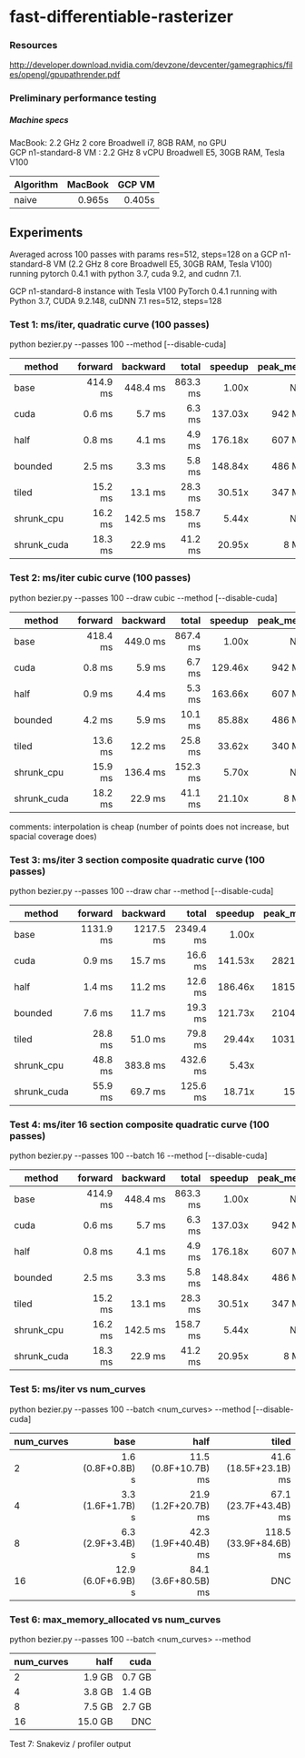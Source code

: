 # fast-differentiable-rasterizer

### Resources
http://developer.download.nvidia.com/devzone/devcenter/gamegraphics/files/opengl/gpupathrender.pdf

### Preliminary performance testing

##### Machine specs
MacBook: 2.2 GHz 2 core Broadwell i7, 8GB RAM, no GPU\
GCP n1-standard-8 VM : 2.2 GHz 8 vCPU Broadwell E5, 30GB RAM, Tesla V100

|Algorithm |MacBook  |GCP VM    |
|----------|--------:|---------:|
|naive     |0.965s   |0.405s    |

## Experiments
Averaged across 100 passes with params res=512, steps=128 on a GCP n1-standard-8 VM (2.2 GHz 8 core Broadwell E5, 30GB RAM, Tesla V100) running pytorch 0.4.1 with python 3.7, cuda 9.2, and cudnn 7.1.

GCP n1-standard-8 instance with Tesla V100
PyTorch 0.4.1 running with Python 3.7, CUDA 9.2.148, cuDNN 7.1
res=512, steps=128

### Test 1: ms/iter, quadratic curve (100 passes)
python bezier.py --passes 100 --method <method> [--disable-cuda]

|method         |forward  |backward |total    |speedup |peak_mem |
|---------------|--------:|--------:|--------:|-------:|--------:|
|base           |414.9 ms |448.4 ms |863.3 ms |1.00x   |N/A      |
|cuda           |0.6 ms   |5.7 ms   |6.3 ms   |137.03x |942 MB   |
|half           |0.8 ms   |4.1 ms   |4.9 ms   |176.18x |607 MB   |
|bounded        |2.5 ms   |3.3 ms   |5.8 ms   |148.84x |486 MB   |
|tiled          |15.2 ms  |13.1 ms  |28.3 ms  |30.51x  |347 MB   |
|shrunk_cpu     |16.2 ms  |142.5 ms |158.7 ms |5.44x   |N/A      |
|shrunk_cuda    |18.3 ms  |22.9 ms  |41.2 ms  |20.95x  |8 MB     |

### Test 2: ms/iter cubic curve (100 passes)
python bezier.py --passes 100 --draw cubic --method <method> [--disable-cuda]

|method         |forward  |backward |total    |speedup |peak_mem |
|---------------|--------:|--------:|--------:|-------:|--------:|
|base           |418.4 ms |449.0 ms |867.4 ms |1.00x   |N/A      |
|cuda           |0.8 ms   |5.9 ms   |6.7 ms   |129.46x |942 MB   |
|half           |0.9 ms   |4.4 ms   |5.3 ms   |163.66x |607 MB   |
|bounded        |4.2 ms   |5.9 ms   |10.1 ms  |85.88x  |486 MB   |
|tiled          |13.6 ms  |12.2 ms  |25.8 ms  |33.62x  |340 MB   |
|shrunk_cpu     |15.9 ms  |136.4 ms |152.3 ms |5.70x   |N/A      |
|shrunk_cuda    |18.2 ms  |22.9 ms  |41.1 ms  |21.10x  |8 MB     |

comments: interpolation is cheap (number of points does not increase, but spacial coverage does)

### Test 3: ms/iter 3 section composite quadratic curve (100 passes)
python bezier.py --passes 100 --draw char --method <method> [--disable-cuda]

|method         |forward  |backward |total    |speedup |peak_mem |
|---------------|--------:|--------:|--------:|-------:|--------:|
|base           |1131.9 ms|1217.5 ms|2349.4 ms|1.00x   |N/A      |
|cuda           |0.9 ms   |15.7 ms  |16.6 ms  |141.53x |2821 MB  |
|half           |1.4 ms   |11.2 ms  |12.6 ms  |186.46x |1815 MB  |
|bounded        |7.6 ms   |11.7 ms  |19.3 ms  |121.73x |2104 MB  |
|tiled          |28.8 ms  |51.0 ms  |79.8 ms  |29.44x  |1031 MB  |
|shrunk_cpu     |48.8 ms  |383.8 ms |432.6 ms |5.43x   |N/A      |
|shrunk_cuda    |55.9 ms  |69.7 ms  |125.6 ms |18.71x  |15 MB    |

### Test 4: ms/iter 16 section composite quadratic curve (100 passes)
python bezier.py --passes 100 --batch 16 --method <method> [--disable-cuda]

|method         |forward  |backward |total    |speedup |peak_mem |
|---------------|--------:|--------:|--------:|-------:|--------:|
|base           |414.9 ms |448.4 ms |863.3 ms |1.00x   |N/A      |
|cuda           |0.6 ms   |5.7 ms   |6.3 ms   |137.03x |942 MB   |
|half           |0.8 ms   |4.1 ms   |4.9 ms   |176.18x |607 MB   |
|bounded        |2.5 ms   |3.3 ms   |5.8 ms   |148.84x |486 MB   |
|tiled          |15.2 ms  |13.1 ms  |28.3 ms  |30.51x  |347 MB   |
|shrunk_cpu     |16.2 ms  |142.5 ms |158.7 ms |5.44x   |N/A      |
|shrunk_cuda    |18.3 ms  |22.9 ms  |41.2 ms  |20.95x  |8 MB     |

### Test 5: ms/iter vs num_curves
python bezier.py --passes 100 --batch <num_curves> --method <method> [--disable-cuda]

|num_curves     |base                 |half                 |tiled                  |
|---------------|--------------------:|--------------------:|----------------------:|
|2              |1.6 (0.8F+0.8B) s    |11.5 (0.8F+10.7B) ms |41.6 (18.5F+23.1B) ms  |
|4              |3.3 (1.6F+1.7B) s    |21.9 (1.2F+20.7B) ms |67.1 (23.7F+43.4B) ms  |
|8              |6.3 (2.9F+3.4B) s    |42.3 (1.9F+40.4B) ms |118.5 (33.9F+84.6B) ms |
|16             |12.9  (6.0F+6.9B) s  |84.1 (3.6F+80.5B) ms |DNC                    |

### Test 6: max_memory_allocated vs num_curves
python bezier.py --passes 100 --batch <num_curves> --method <method>
  
|num_curves     |half     |cuda     |
|---------------|--------:|--------:|
|2              |1.9 GB   |0.7 GB   |
|4              |3.8 GB   |1.4 GB   |
|8              |7.5 GB   |2.7 GB   |
|16             |15.0 GB  |DNC      |


Test 7: Snakeviz / profiler output
